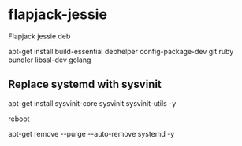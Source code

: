 # flapjack-jessie
Flapjack jessie deb

apt-get install build-essential debhelper config-package-dev git ruby bundler libssl-dev golang

## Replace systemd with sysvinit
apt-get install sysvinit-core sysvinit sysvinit-utils -y

reboot

apt-get remove --purge --auto-remove systemd -y
